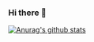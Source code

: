 ### Hi there 👋

[![Anurag's github stats](https://github-readme-stats.vercel.app/api?username=Huang-Libo)](https://github.com/anuraghazra/github-readme-stats)


<!--
**Huang-Libo/Huang-Libo** is a ✨ _special_ ✨ repository because its `README.md` (this file) appears on your GitHub profile.

Here are some ideas to get you started:

- 🔭 I’m currently working on ...
- 🌱 I’m currently learning ...
- 👯 I’m looking to collaborate on ...
- 🤔 I’m looking for help with ...
- 💬 Ask me about ...
- 📫 How to reach me: ...
- 😄 Pronouns: ...
- ⚡ Fun fact: ...
-->
